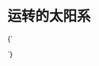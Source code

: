# 运转的太阳系

<CodeLive vpHeight={400}>
{`
<style>
  .orth {
    ---color: #666;
  }
  #sun {
    animation: rotate 60s linear infinite;
  }
  #earth {
    animation: rotate 10s linear infinite;
  }
  #mercury {
    animation: rotate 5s linear infinite;
  }
  #venus {
    animation: rotate 8s linear infinite;
  }
  #earth-root {
    animation: rotate 10s linear infinite;
  }
  #mercury-root {
    animation: rotate 5s linear infinite;
  }
  #venus-root {
    animation: rotate 8s linear infinite;
  }
  @keyframes rotate {
    from {
      ---rotation: 0 0 0;
    }
    to {
      ---rotation: 0 360 0;
    }
  }
</style>
  
<xr-scene background="#000000" env-intensity="0.2">
  <xr-camera radius="20" alpha="-45" beta="85" max-z="1000"></xr-camera>

  <!-- 设置特效 -->
  <xr-volumetric-light source="#sun" excluded="xr-ground xr-mesh" exposure="0.1" weight="0.6" density="1.6"></xr-volumetric-light>
  <xr-ground size="1000"></xr-ground>

  <!-- 准备贴图 -->
  <xr-texture id="earth-tex" url="{{ BASE_URL }}/img/1k_earth_daymap.jpg"></xr-texture>
  <xr-texture id="sun-tex" url="{{ BASE_URL }}/img/1k_sun.jpg"></xr-texture>
  <xr-texture id="mercury-tex" url="{{ BASE_URL }}/img/1k_mercury.jpg"></xr-texture>
  <xr-texture id="venus-tex" url="{{ BASE_URL }}/img/1k_venus_surface.jpg"></xr-texture>

  <!-- 太阳 -->
  <xr-mesh id="sun" geometry="primitive://sphere" material="primitive://pbr?albedo-texture=#sun-tex&unlit=true" scale="-8 8 8">
    <xr-point-light position="0 0 0" intensity="1000"></xr-point-light>
  </xr-mesh>

  <!-- 水星 -->
  <xr-node id="mercury-root">
    <xr-mesh id="mercury" geometry="primitive://sphere" material="primitive://pbr?albedo-texture=#mercury-tex" position="8 0 0" scale="-0.5 0.5 0.5"></xr-mesh>
    <xr-ellipse class="orth" id="mercury-orth" radius-x="8" radius-y="8" rotation="90 0 0"></xr-ellipse>
  </xr-node>

  <!-- 金星 -->
  <xr-node id="venus-root">
    <xr-mesh id="venus" geometry="primitive://sphere" material="primitive://pbr?albedo-texture=#venus-tex" position="10 0 0" scale="-0.8 0.8 0.8"></xr-mesh>
    <xr-ellipse class="orth" id="venus-orth" radius-x="10" radius-y="10" rotation="90 0 0"></xr-ellipse>
  </xr-node>

  <!-- 地球 -->
  <xr-node id="earth-root">
    <xr-mesh id="earth" geometry="primitive://sphere" material="primitive://pbr?albedo-texture=#earth-tex" position="12 0 0" scale="-1 1 1"></xr-mesh>
    <xr-ellipse class="orth" id="earth-orth" radius-x="12" radius-y="12" rotation="90 0 0"></xr-ellipse>
  </xr-node>
  
  <xr-loading>
    <div class='loading'></div>
  </xr-loading>
</xr-scene>
`}
</CodeLive>
